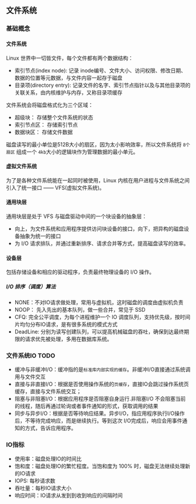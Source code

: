 ## 文件系统

### 基础概念
#### 文件系统
Linux 世界中一切皆文件，每个文件都有两个数据结构：
- 索引节点(index node): 记录 inode编号、文件大小、访问权限、修改日期、数据的位置等元数据，与文件内容一起存于磁盘
- 目录项(directory entry): 记录文件的名字、索引节点指针以及与其他目录项的关联关系，由内核维护与内存，又称目录项缓存

文件系统会将磁盘格式化为三个区域：  
- 超级块： 存储整个文件系统的状态
- 索引节点区： 存储索引节点
- 数据块区： 存储文件数据  

磁盘读写的最小单位是512B大小的扇区，因为太小影响效率，所以文件系统将 `8个扇区` 组成一个 `4kb`大小的逻辑块作为管理数据的最小单元。  
#### 虚拟文件系统
为了是各种文件系统能在一起同时被使用，Linux 内核在用户进程与文件系统之间引入了统一接口 —— VFS(虚拟文件系统)。  

#### 通用块层
通用块层是处于 VFS 与磁盘驱动中间的一个块设备的抽象层：
- 向上，为文件系统和应用程序提供访问块设备的接口，向下，把异构的磁盘设备抽象为统一的接口
-  为 I/O 请求排队，并通过重新排序、请求合并等方式，提高磁盘读写的效率。

#### 设备层
包括存储设备和相应的驱动程序，负责最终物理设备的 I/O 操作。
##### I/O 排序（调度）算法
- NONE：不对IO请求做处理，常用与虚拟机，这时磁盘的调度由虚拟机负责
- NOOP： 先入先出的基本队列，做一些合并，常见于 SSD
- CFQ: 完全公平调度，为每个进程维护一个 IO 调度队列，支持优先级，按时间片均匀分布IO请求，是有很多系统的模式方式
- DeadLine: 分别为读写创建队列，可以提高机械磁盘的吞吐，确保到达最终期限的请求优先被处理，多用在数据库系统。

### 文件系统IO TODO
- 缓冲与非缓冲I/O：缓冲指的是`标准库内部实现的缓存`。非缓冲I/O直接通过系统调用与文件交互
- 直接与非直接I/O：根据是否使用操作系统的`页缓存`，直接IO会跳过操作系统页缓存，直接与文件系统交互；
- 阻塞与非阻塞I/O：根据应用程序是否阻塞自身运行.非阻塞I/O 不会阻塞当前的线程，随后再通过轮询或者事件通知的形式，获取调用的结果
- 同步与异步I/O：根据是否等待响应结果。异步I/O，指应用程序执行I/O操作后，不等待完成响应，而是继续执行。等到这次 I/O完成后，响应会用事件通知的方式，告诉应用程序。

### IO指标
- 使用率：磁盘处理IO的时间比
- 饱和度：磁盘处理IO的繁忙程度。当饱和度为 100% 时，磁盘无法继续处理新的IO请求
- IOPS: 每秒请求数
- 吞吐量：每秒IO请求大小
- 响应时间：IO请求从发到到收到响应的间隔时间





























